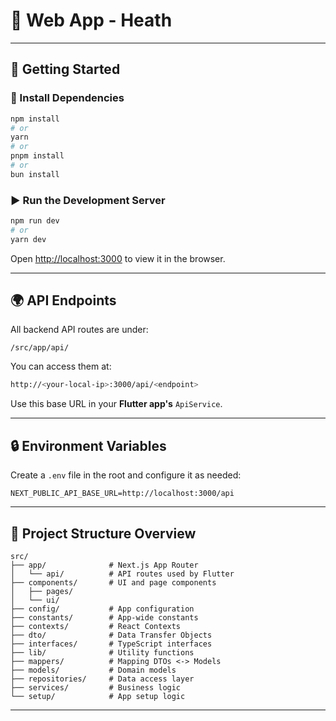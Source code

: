 # 🧠 Web App - Heath

---

## 🚀 Getting Started

### 🔧 Install Dependencies

```bash
npm install
# or
yarn
# or
pnpm install
# or
bun install
```

### ▶️ Run the Development Server

```bash
npm run dev
# or
yarn dev
```

Open [http://localhost:3000](http://localhost:3000) to view it in the browser.

---

## 🌍 API Endpoints

All backend API routes are under:

```
/src/app/api/
```

You can access them at:

```bash
http://<your-local-ip>:3000/api/<endpoint>
```

Use this base URL in your **Flutter app's** `ApiService`.

---

## 🔒 Environment Variables

Create a `.env` file in the root and configure it as needed:

```env
NEXT_PUBLIC_API_BASE_URL=http://localhost:3000/api
```

---

## 📁 Project Structure Overview

```
src/
├── app/              # Next.js App Router
│   └── api/          # API routes used by Flutter
├── components/       # UI and page components
│   ├── pages/
│   └── ui/
├── config/           # App configuration
├── constants/        # App-wide constants
├── contexts/         # React Contexts
├── dto/              # Data Transfer Objects
├── interfaces/       # TypeScript interfaces
├── lib/              # Utility functions
├── mappers/          # Mapping DTOs <-> Models
├── models/           # Domain models
├── repositories/     # Data access layer
├── services/         # Business logic
└── setup/            # App setup logic
```

---
